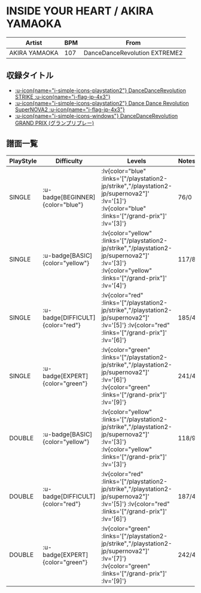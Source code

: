 # INSIDE YOUR HEART / AKIRA YAMAOKA

|Artist|BPM|From|
|------|---|----|
|AKIRA YAMAOKA|107|DanceDanceRevolution EXTREME2|

## 収録タイトル

- [ :u-icon{name="i-simple-icons-playstation2"} DanceDanceRevolution STRIKE :u-icon{name="i-flag-jp-4x3"} ](/playstation2-jp/strike)
- [ :u-icon{name="i-simple-icons-playstation2"} Dance Dance Revolution SuperNOVA2 :u-icon{name="i-flag-jp-4x3"} ](/playstation2-jp/supernova2)
- [ :u-icon{name="i-simple-icons-windows"} DanceDanceRevolution GRAND PRIX (グランプリプレー)](/grand-prix)

## 譜面一覧

|PlayStyle|Difficulty|Levels|Notes|Movie|
|---------|----------|------|-----|-----|
|SINGLE| :u-badge[BEGINNER]{color="blue"} | :lv{color="blue" :links='["/playstation2-jp/strike","/playstation2-jp/supernova2"]' :lv='[1]'}  :lv{color="blue" :links='["/grand-prix"]' :lv='[3]'} |76/0||
|SINGLE| :u-badge[BASIC]{color="yellow"} | :lv{color="yellow" :links='["/playstation2-jp/strike","/playstation2-jp/supernova2"]' :lv='[3]'}  :lv{color="yellow" :links='["/grand-prix"]' :lv='[4]'} |117/8||
|SINGLE| :u-badge[DIFFICULT]{color="red"} | :lv{color="red" :links='["/playstation2-jp/strike","/playstation2-jp/supernova2"]' :lv='[5]'}  :lv{color="red" :links='["/grand-prix"]' :lv='[6]'} |185/4||
|SINGLE| :u-badge[EXPERT]{color="green"} | :lv{color="green" :links='["/playstation2-jp/strike","/playstation2-jp/supernova2"]' :lv='[6]'}  :lv{color="green" :links='["/grand-prix"]' :lv='[9]'} |241/4||
|DOUBLE| :u-badge[BASIC]{color="yellow"} | :lv{color="yellow" :links='["/playstation2-jp/strike","/playstation2-jp/supernova2"]' :lv='[3]'}  :lv{color="yellow" :links='["/grand-prix"]' :lv='[3]'} |118/9||
|DOUBLE| :u-badge[DIFFICULT]{color="red"} | :lv{color="red" :links='["/playstation2-jp/strike","/playstation2-jp/supernova2"]' :lv='[5]'}  :lv{color="red" :links='["/grand-prix"]' :lv='[6]'} |187/4||
|DOUBLE| :u-badge[EXPERT]{color="green"} | :lv{color="green" :links='["/playstation2-jp/strike","/playstation2-jp/supernova2"]' :lv='[7]'}  :lv{color="green" :links='["/grand-prix"]' :lv='[9]'} |242/4||
